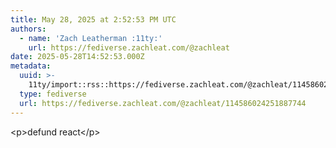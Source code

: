 ```yaml
---
title: May 28, 2025 at 2:52:53 PM UTC
authors:
  - name: 'Zach Leatherman :11ty:'
    url: https://fediverse.zachleat.com/@zachleat
date: 2025-05-28T14:52:53.000Z
metadata:
  uuid: >-
    11ty/import::rss::https://fediverse.zachleat.com/@zachleat/114586024251887744
  type: fediverse
  url: https://fediverse.zachleat.com/@zachleat/114586024251887744
---
```

\<p>defund react\</p>
